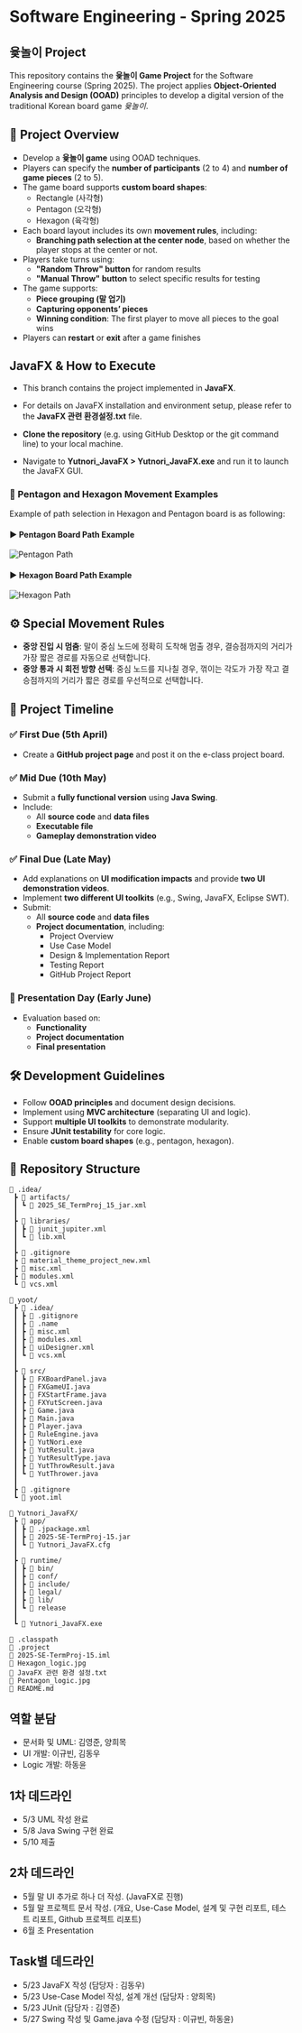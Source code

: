 # Software Engineering - Spring 2025
## 윷놀이 Project

This repository contains the **윷놀이 Game Project** for the Software Engineering course (Spring 2025). The project applies **Object-Oriented Analysis and Design (OOAD)** principles to develop a digital version of the traditional Korean board game *윷놀이*.

## 📌 Project Overview
- Develop a **윷놀이 game** using OOAD techniques.
- Players can specify the **number of participants** (2 to 4) and **number of game pieces** (2 to 5).
- The game board supports **custom board shapes**:
  - Rectangle (사각형)
  - Pentagon (오각형)
  - Hexagon (육각형)
- Each board layout includes its own **movement rules**, including:
  - **Branching path selection at the center node**, based on whether the player stops at the center or not.
- Players take turns using:
  - **"Random Throw" button** for random results
  - **"Manual Throw" button** to select specific results for testing
- The game supports:
  - **Piece grouping (말 업기)**
  - **Capturing opponents’ pieces**
  - **Winning condition**: The first player to move all pieces to the goal wins
- Players can **restart** or **exit** after a game finishes

## JavaFX & How to Execute
- This branch contains the project implemented in **JavaFX**.
- For details on JavaFX installation and environment setup, please refer to the **JavaFX 관련 환경설정.txt** file.

- **Clone the repository** (e.g. using GitHub Desktop or the git command line) to your local machine.
- Navigate to **Yutnori_JavaFX > Yutnori_JavaFX.exe** and run it to launch the JavaFX GUI.

### 🧭 Pentagon and Hexagon Movement Examples
Example of path selection in Hexagon and Pentagon board is as following:

#### ▶ Pentagon Board Path Example
![Pentagon Path](Pentagon_logic.jpg)

#### ▶ Hexagon Board Path Example
![Hexagon Path](Hexagon_logic.jpg)


## ⚙️ Special Movement Rules
- **중앙 진입 시 멈춤**: 말이 중심 노드에 정확히 도착해 멈출 경우, 결승점까지의 거리가 가장 짧은 경로를 자동으로 선택합니다.
- **중앙 통과 시 회전 방향 선택**: 중심 노드를 지나칠 경우, 꺾이는 각도가 가장 작고 결승점까지의 거리가 짧은 경로를 우선적으로 선택합니다.

## 📅 Project Timeline
### ✅ First Due (5th April)
- Create a **GitHub project page** and post it on the e-class project board.

### ✅ Mid Due (10th May)
- Submit a **fully functional version** using **Java Swing**.
- Include:
  - All **source code** and **data files**
  - **Executable file**
  - **Gameplay demonstration video**

### ✅ Final Due (Late May)
- Add explanations on **UI modification impacts** and provide **two UI demonstration videos**.
- Implement **two different UI toolkits** (e.g., Swing, JavaFX, Eclipse SWT).
- Submit:
  - All **source code** and **data files**
  - **Project documentation**, including:
    - Project Overview
    - Use Case Model
    - Design & Implementation Report
    - Testing Report
    - GitHub Project Report

### 🎤 Presentation Day (Early June)
- Evaluation based on:
  - **Functionality**
  - **Project documentation**
  - **Final presentation**

## 🛠 Development Guidelines
- Follow **OOAD principles** and document design decisions.
- Implement using **MVC architecture** (separating UI and logic).
- Support **multiple UI toolkits** to demonstrate modularity.
- Ensure **JUnit testability** for core logic.
- Enable **custom board shapes** (e.g., pentagon, hexagon).

## 📂 Repository Structure
```
📁 .idea/
 ┣ 📁 artifacts/
 ┃ ┗ 📄 2025_SE_TermProj_15_jar.xml
 ┃
 ┣ 📁 libraries/
 ┃ ┣ 📄 junit_jupiter.xml
 ┃ ┗ 📄 lib.xml
 ┃
 ┣ 📄 .gitignore
 ┣ 📄 material_theme_project_new.xml
 ┣ 📄 misc.xml
 ┣ 📄 modules.xml
 ┗ 📄 vcs.xml

📁 yoot/
 ┣ 📁 .idea/
 ┃ ┣ 📄 .gitignore
 ┃ ┣ 📄 .name
 ┃ ┣ 📄 misc.xml
 ┃ ┣ 📄 modules.xml
 ┃ ┣ 📄 uiDesigner.xml
 ┃ ┗ 📄 vcs.xml
 ┃
 ┣ 📁 src/
 ┃ ┣ 📄 FXBoardPanel.java
 ┃ ┣ 📄 FXGameUI.java
 ┃ ┣ 📄 FXStartFrame.java
 ┃ ┣ 📄 FXYutScreen.java
 ┃ ┣ 📄 Game.java
 ┃ ┣ 📄 Main.java
 ┃ ┣ 📄 Player.java
 ┃ ┣ 📄 RuleEngine.java
 ┃ ┣ 📄 YutNori.exe
 ┃ ┣ 📄 YutResult.java
 ┃ ┣ 📄 YutResultType.java
 ┃ ┣ 📄 YutThrowResult.java
 ┃ ┗ 📄 YutThrower.java
 ┃
 ┣ 📄 .gitignore
 ┗ 📄 yoot.iml
 
📁 Yutnori_JavaFX/
 ┣ 📁 app/
 ┃ ┣ 📄 .jpackage.xml
 ┃ ┣ 📄 2025-SE-TermProj-15.jar
 ┃ ┗ 📄 Yutnori_JavaFX.cfg
 ┃
 ┣ 📁 runtime/
 ┃ ┣ 📁 bin/
 ┃ ┣ 📁 conf/
 ┃ ┣ 📁 include/
 ┃ ┣ 📁 legal/
 ┃ ┣ 📁 lib/
 ┃ ┗ 📄 release
 ┃
 ┗ 📄 Yutnori_JavaFX.exe

📄 .classpath
📄 .project
📄 2025-SE-TermProj-15.iml
📄 Hexagon_logic.jpg
📄 JavaFX 관련 환경 설정.txt
📄 Pentagon_logic.jpg
📄 README.md

```

## 역할 분담
- 문서화 및 UML: 김영준, 양희목
- UI 개발: 이규빈, 김동우
- Logic 개발: 하동윤

## 1차 데드라인
- 5/3 UML 작성 완료
- 5/8 Java Swing 구현 완료
- 5/10 제출

## 2차 데드라인
- 5월 말 UI 추가로 하나 더 작성. (JavaFX로 진행)
- 5월 말 프로젝트 문서 작성. (개요, Use-Case Model, 설계 및 구현 리포트, 테스트 리포트, Github 프로젝트 리포트)
- 6월 초 Presentation

## Task별 데드라인
- 5/23 JavaFX 작성 (담당자 : 김동우)
- 5/23 Use-Case Model 작성, 설계 개선 (담당자 : 양희목)
- 5/23 JUnit (담당자 : 김영준)
- 5/27 Swing 작성 및 Game.java 수정 (담당자 : 이규빈, 하동윤)
